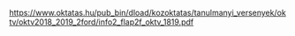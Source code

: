 https://www.oktatas.hu/pub_bin/dload/kozoktatas/tanulmanyi_versenyek/oktv/oktv2018_2019_2ford/info2_flap2f_oktv_1819.pdf
